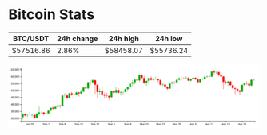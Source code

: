 # Bitcoin Stats

BTC/USDT|24h change|24h high|24h low|
|---|---|---|---|
|$57516.86|2.86%|$58458.07|$55736.24|

<img src="./chart.svg">
